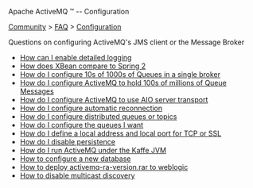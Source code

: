 Apache ActiveMQ ™ -- Configuration 

[Community](community.md) > [FAQ](CommunityCommunity/Community/faq.md) > [Configuration](Community/FAQ/configuration.md)


Questions on configuring ActiveMQ's JMS client or the Message Broker

*   [How can I enable detailed logging](Community/FAQ/ConfigurationCommunity/FAQ/Configuration/Community/FAQ/Configuration/how-can-i-enable-detailed-logging.md)
*   [How does XBean compare to Spring 2](Community/FAQ/ConfigurationCommunity/FAQ/Configuration/Community/FAQ/Configuration/how-does-xbean-compare-to-spring-2.md)
*   [How do I configure 10s of 1000s of Queues in a single broker](Community/FAQ/Configuration/how-do-i-configure-10s-of-1000s-of-queues-in-a-single-broker.md)
*   [How do I configure ActiveMQ to hold 100s of millions of Queue Messages](Community/FAQ/ConfigurationCommunity/FAQ/Configuration/Community/FAQ/Configuration/how-do-i-configure-activemq-to-hold-100s-of-millions-of-queue-messages.md)
*   [How do I configure ActiveMQ to use AIO server transport](Community/FAQ/ConfigurationCommunity/FAQ/Configuration/Community/FAQ/Configuration/how-do-i-configure-activemq-to-use-aio-server-transport.md)
*   [How do I configure automatic reconnection](Community/FAQ/Configuration/how-do-i-configure-automatic-reconnection.md)
*   [How do I configure distributed queues or topics](Community/FAQ/ConfigurationCommunity/FAQ/Configuration/Community/FAQ/Configuration/how-do-i-configure-distributed-queues-or-topics.md)
*   [How do I configure the queues I want](Community/FAQ/Configuration/how-do-i-configure-the-queues-i-want.md)
*   [How do I define a local address and local port for TCP or SSL](Community/FAQ/ConfigurationCommunity/FAQ/Configuration/Community/FAQ/Configuration/how-do-i-define-a-local-address-and-local-port-for-tcp-or-ssl.md)
*   [How do I disable persistence](how-do-i-disable-Features/persistence.md)
*   [How do I run ActiveMQ under the Kaffe JVM](Community/FAQ/ConfigurationCommunity/FAQ/Configuration/Community/FAQ/Configuration/how-do-i-run-activemq-under-the-kaffe-jvm.md)
*   [How to configure a new database](Community/FAQ/Configuration/how-to-configure-a-new-database.md)
*   [How to deploy activemq-ra-version.rar to weblogic](Community/FAQ/Configuration/how-to-deploy-activemq-ra-versionrar-to-weblogic.md)
*   [How to disable multicast discovery](Community/FAQ/ConfigurationCommunity/FAQ/Configuration/Community/FAQ/Configuration/how-to-disable-multicast-discovery.md)

